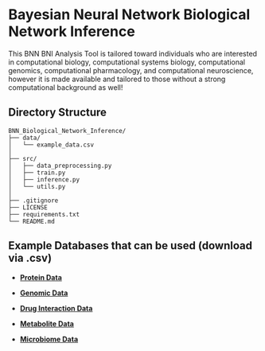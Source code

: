 # Bayesian Neural Network Biological Network Inference

This BNN BNI Analysis Tool is tailored toward individuals who are interested in computational biology, computational systems biology, computational genomics, computational pharmacology, and computational neuroscience, however it is made available and tailored to those without a strong computational background as well!

## Directory Structure

```
BNN_Biological_Network_Inference/
├── data/
│   └── example_data.csv
│
├── src/
│   ├── data_preprocessing.py
│   ├── train.py
│   ├── inference.py
│   └── utils.py
│
├── .gitignore
├── LICENSE
├── requirements.txt
└── README.md
```

## Example Databases that can be used (download via .csv)

* **[Protein Data](https://www.wwpdb.org/)**

* **[Genomic Data](https://www.genomicsengland.co.uk/)**

* **[Drug Interaction Data](https://go.drugbank.com/)**

* **[Metabolite Data](https://www.metabolomicsworkbench.org/databases/metabolitedatabase.php)**

* **[Microbiome Data](https://portal.hmpdacc.org/)**
